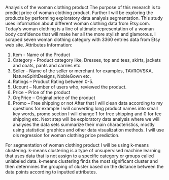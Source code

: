 Analysis of the woman clothing product
The purpose of this research is to predict price of woman clothing product. Further I will be exploring the products by performing exploratory data analysis segmentation. This study uses information about different woman clothing data from Etsy.com.
	Today’s woman clothing is a line of ultimate representation of a woman body confidence that will make her all the more stylish and glamorous. 
	I scraped seven woman clothing category with 3360 entries data from Etsy web site.
Attributes Information:
1)	Item - Name of the Product 
2)	Category - Product category like, Dresses, top and tees, skirts, jackets and coats, pants and carries etc.
3)	Seller - Name of the seller or merchant for examples, TAVROVSKA, NatureSpiritDesigns, NobleGown etc.
4)	Ratings – Product Rating between 0-5.
5)	Ucount – Number of users who, reviewed the product.
6)	Price – Price of the product
7)	OrgPrice – Original price of the product
8)	Promo – Free shipping or not
After that I will clean data according to my questions for example I will converting long product names into small key words, promo section I will change 1 for free shipping and 0 for fee shipping etc. Next step will be exploratory data analysis where we will analyses the data sets summarize their main characteristics, mostly using statistical graphics and other data visualization methods. 
I will use ols regression for woman clothing price prediction.

For segmentation of woman clothing product I will be using k-means clustering. k-means clustering is a type of unsupervised machine learning that uses data that is not assign to a specific category or groups called unlabeled data. k-means clustering finds the most significant cluster and then determines the grouping of cluster based on the distance between the data points according to inputted attributes.


